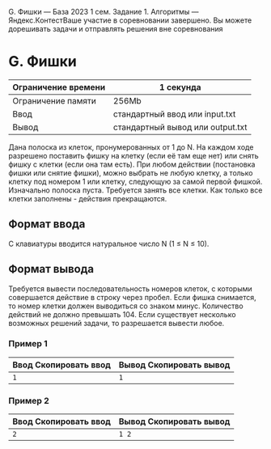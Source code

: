 G. Фишки — База 2023 1 сем. Задание 1. Алгоритмы — Яндекс.КонтестВаше участие в соревновании завершено. Вы можете дорешивать задачи и отправлять решения вне соревнования

# G. Фишки

| Ограничение времени | 1 секунда |
| --- | --- |
| Ограничение памяти | 256Mb |
| Ввод | стандартный ввод или input.txt |
| Вывод | стандартный вывод или output.txt |

Дана полоска из клеток, пронумерованных от 1 до N. На каждом ходе разрешено поставить фишку на клетку (если её там еще нет) или снять фишку с клетки (если она там есть). При
любом действии (постановка фишки или снятие фишки), можно выбрать не любую клетку, а только клетку под номером 1 или клетку,
следующую за самой первой фишкой. Изначально полоска пуста. Требуется занять все клетки. Как только все клетки заполнены -
действия прекращаются.

## Формат ввода

С клавиатуры вводится натуральное число N (1 ≤ N ≤ 10).

## Формат вывода

Требуется вывести последовательность номеров клеток, с которыми совершается действие в строку через пробел. Если фишка снимается,
то номер клетки должен выводиться со знаком минус. Количество действий не должно превышать 104. Если существует несколько возможных решений задачи, то разрешается вывести любое.

### Пример 1

| Ввод Скопировать ввод | Вывод Скопировать вывод |
| --- | --- |
| `1 ` | `1  ` |

### Пример 2

| Ввод Скопировать ввод | Вывод Скопировать вывод |
| --- | --- |
| `2 ` | `1 2  ` |
